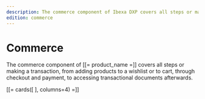 ```yaml
---
description: The commerce component of Ibexa DXP covers all steps or making a transaction, from adding products to a wishlist or to cart, through checkout and payment, to accessing transactional documents afterwards.
edition: commerce
---
```


# Commerce

The commerce component of [[= product_name =]] covers all steps or making a transaction,
from adding products to a wishlist or to cart, through checkout and payment, to accessing transactional documents afterwards.

[[= cards([
], columns=4) =]]
